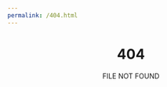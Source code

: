 ```yaml
---
permalink: /404.html
---
```


<h1 style="text-align: center;">404</h1>

<p style="text-align: center;">FILE NOT FOUND</p>